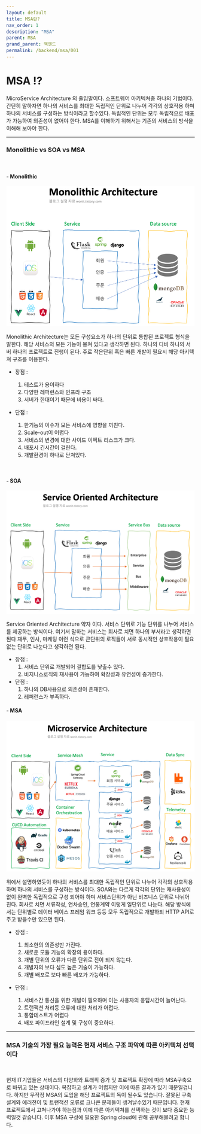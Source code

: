 ```yaml
---
layout: default
title: MSA란?
nav_order: 1
description: "MSA"
parent: MSA
grand_parent: 백엔드
permalink: /backend/msa/001
---
```

# MSA !?
MicroService Architecture 의 줄임말이다. 소프트웨어 아키텍쳐중 하나의 기법이다.
간단히 말하자면 하나의 서비스를 최대한 독립적인 단위로 나누어 각각의 상호작용 하며 하나의 서비스를 구성하는 방식이라고 할수있다.
독립적인 단위는 모두 독립적으로 배포가 가능하여 의존성이 없어야 한다.
MSA를 이해하기 위해서는 기존의 서비스의 방식을 이해해 보아야 한다.

---

### Monolithic  vs SOA vs MSA 
<br>

#### - Monolithic
![](/assets/images/mono.png)

Monolithic Architecture는 모든 구성요소가 하나의 단위로 통합된 프로젝트 형식을 말한다. 해당 서비스의 모든 기능이 뭉쳐 있다고 생각하면 된다.
하나의 디비 하나의 서버 하나의 프로젝트로 진행이 된다. 주로 작은단위 혹은 빠른 개발이 필요시 해당 아키텍쳐 구조를 이용한다.

- 장점 : 
    1. 테스트가 용이하다
    2. 다양한 레퍼런스와 인프라 구조
    3. 서버가 한대이기 때문에 비용이 싸다.

- 단점 :
    1. 한기능의 이슈가 모든 서비스에 영향을 끼친다.
    2. Scale-out이 어렵다
    3. 서비스의 변경에 대한 사이드 이펙트 리스크가 크다.
    4. 배포시 긴시간이 걸린다.
    5. 개발환경이 하나로 닫쳐있다.


<br>

#### - SOA

![](/assets/images/SOA.png)


Service Oriented Architecture 약자 이다. 서비스 단위로 기능 단위를 나누어 서비스를 제공하는 방식이다.
여기서 말하는 서비스는 회사로 치면 하나의 부서라고 생각하면된다 재무, 인사, 마케팅 이런 식으로 큰단위의 로직들이 서로 동시적인 상호작용이 필요 없는 단위로 나눈다고 생각하면 된다.

- 장점 : 
    1. 서비스 단위로 개발되어 결합도를 낯출수 있다.
    2. 비지니스로직의 재사용이 가능하여 확장성과 유연성이 증가한다.
- 단점 :
    1. 하나의 DB사용으로 의존성이 존재한다.
    2. 레퍼런스가 부족하다.

#### - MSA

![](/assets/images/MSA.png)

위에서 설명하였듯이 하나의 서비스를 최대한 독립적인 단위로 나누어 각각의 상호작용 하며 하나의 서비스를 구성하는 방식이다. 
SOA와는 다르게 각각의 단위는 재사용성이 없이 완벽한 독립적으로 구성 되어야 하며 서비스단위가 아닌 비즈니스 단위로 나뉘어 진다. 회사로 치면 서류작성, 연차승인, 연봉계약 이렇게 일단위로 나눈다.
해당 방식에서는 단위별로 데이터 베이스 프레임 워크 등등 모두 독립적으로 개발하되 HTTP API로 주고 받을수만 있으면 된다.

- 장점 : 
    1. 최소한의 의존성만 가진다.
    2. 새로운 모듈 기능의 확장의 용이하다.
    3. 개별 단위의 오류가 다른 단위로 전이 되지 않는다.
    4. 개발자의 보다 심도 높은 기술이 가능하다.
    5. 개별 배포로 보다 빠른 배포가 가능하다.

- 단점 :
    1. 서비스간 통신을 위한 개발이 필요하며 이는 사용자의 응답시간이 늘어난다.
    2. 트랜잭션 처리등 오류에 대한 처리가 어렵다.
    3. 통합테스트가 어렵다
    4. 배포 파이프라인 설계 및 구성이 중요하다.


---

### MSA 기술의 가장 필요 능력은 현재 서비스 구조 파악에 따른 아키텍쳐 선택이다

<br>

현재 IT기업들은 서비스의 다양화와 트래픽 증가 및 프로젝트 확장에 따라 MSA구축으로 바뀌고 있는 상태이다. 복잡하고 설계가 어렵지만 이에 따른 결과가 있기 때문일겁니다.
하지만 무작정 MSA의 도입을 해당 프로젝트의 독이 될수도 있습니다. 잘못된 구축 설계와 에러전이 및 트랜잭션 오류로 크나큰 문제들이 생겨날수있기 때문입니다.
현재 프로젝트에서 고쳐나가야 하는점과 이에 따른 아키텍쳐를 선택하는 것이 보다 중요한 능력일것 같습니다.
이후 MSA 구성에 필요한 Spring cloud에 관해 공부해볼려고 합니다.
